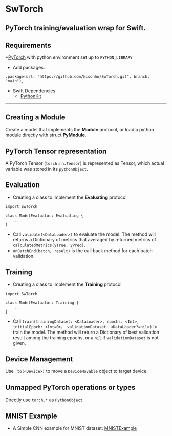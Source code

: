 # SwTorch
PyTorch training/evaluation wrap for Swift.
---
## Requirements
*[PyTorch](https://pytorch.org) with python environment set up to `PYTHON_LIBRARY`
* Add packages:
```
.package(url: "https://github.com/kisonho/SwTorch.git", branch: "main"),
```
* Swift Dependencies
    * [PythonKit](https://github.com/pvieito/PythonKit.git)
---
## Creating a Module
Create a model that implements the **Module** protocol, or load a python module directly with struct **PyModule**.

## PyTorch Tensor representation
A PyTorch Tensor (`torch.nn.Tensor`) is represented as Tensor, which actual variable was stored in its `pythonObject`. 

## Evaluation
* Creating a class to implement the **Evaluating** protocol
```
import SwTorch

class ModelEvaluator: Evaluating {
    ...
}
```
* Call `validate(<DataLoader>)` to evaluate the model. The method will returns a Dictionary of metrics that averaged by returned metrics of `calculatedMetrics(yTrue, yPred)`.
* `onBatchEnd(batch, result)` is the call back method for each batch validation.

## Training
* Creating a class to implement the **Training** protocol
```
import SwTorch

class ModelEvaluator: Training {
    ...
}
```
* Call `train(trainingDataset: <DataLoader>, epochs: <Int>, initialEpoch: <Int=0>， validationDataset: <DataLoader?=nil>)` to train the model. The method will return a Dictionary of best validation result among the training epochs, or a `nil` if `validationDataset` is not given.

## Device Management
Use `.to(<Device>)` to move a `DeviceMovable` object to target device.

## Unmapped PyTorch operations or types
Directly use `torch.*` as `PythonObject`

## MNIST Example
* A Simple CNN example for MNIST dataset:
[MNISTExample](https://github.com/kisonho/MNIST-SwTorch-Example)
